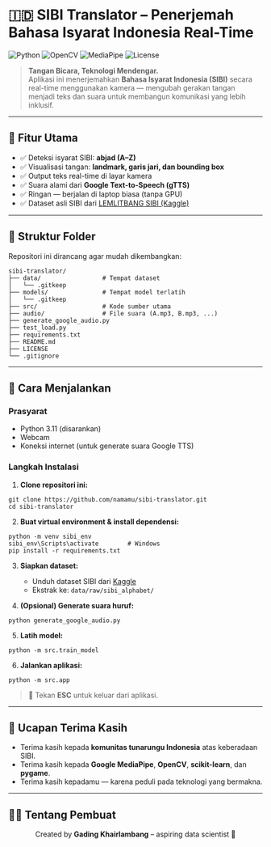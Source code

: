 # 🇮🇩 SIBI Translator – Penerjemah Bahasa Isyarat Indonesia Real-Time

![Python](https://img.shields.io/badge/Python-3.11%2B-blue?logo=python)
![OpenCV](https://img.shields.io/badge/OpenCV-4.8-green?logo=opencv)
![MediaPipe](https://img.shields.io/badge/MediaPipe-0.10.5-orange?logo=google)
![License](https://img.shields.io/badge/License-MIT-purple)

> **Tangan Bicara, Teknologi Mendengar.**  
> Aplikasi ini menerjemahkan **Bahasa Isyarat Indonesia (SIBI)** secara real-time menggunakan kamera — mengubah gerakan tangan menjadi teks dan suara untuk membangun komunikasi yang lebih inklusif.

---

## 🌟 Fitur Utama

- ✅ Deteksi isyarat SIBI: **abjad (A–Z)**
- ✅ Visualisasi tangan: **landmark, garis jari, dan bounding box**
- ✅ Output teks real-time di layar kamera
- ✅ Suara alami dari **Google Text-to-Speech (gTTS)**
- ✅ Ringan — berjalan di laptop biasa (tanpa GPU)
- ✅ Dataset asli SIBI dari [LEMLITBANG SIBI (Kaggle)](https://www.kaggle.com/datasets/mlanangafkaar/datasets-lemlitbang-sibi-alphabets)

---

## 📂 Struktur Folder

Repositori ini dirancang agar mudah dikembangkan:

```
sibi-translator/
├── data/                 # Tempat dataset
│   └── .gitkeep
├── models/               # Tempat model terlatih
│   └── .gitkeep
├── src/                  # Kode sumber utama
├── audio/                # File suara (A.mp3, B.mp3, ...)
├── generate_google_audio.py
├── test_load.py
├── requirements.txt
├── README.md
├── LICENSE
└── .gitignore
```

---

## 🚀 Cara Menjalankan

### Prasyarat
- Python 3.11 (disarankan)
- Webcam
- Koneksi internet (untuk generate suara Google TTS)

### Langkah Instalasi
1. **Clone repositori ini:**
```
git clone https://github.com/namamu/sibi-translator.git
cd sibi-translator
```

2. **Buat virtual environment & install dependensi:**
```
python -m venv sibi_env
sibi_env\Scripts\activate        # Windows
pip install -r requirements.txt
```

3. **Siapkan dataset:**
   - Unduh dataset SIBI dari [Kaggle](https://www.kaggle.com/datasets/mlanangafkaar/datasets-lemlitbang-sibi-alphabets)
   - Ekstrak ke: `data/raw/sibi_alphabet/`

4. **(Opsional) Generate suara huruf:**
```
python generate_google_audio.py
```

5. **Latih model:**
```
python -m src.train_model
```

6. **Jalankan aplikasi:**
```
python -m src.app
```

> 📝 Tekan **ESC** untuk keluar dari aplikasi.

---

## 🙏 Ucapan Terima Kasih

- Terima kasih kepada **komunitas tunarungu Indonesia** atas keberadaan SIBI.
- Terima kasih kepada **Google MediaPipe**, **OpenCV**, **scikit-learn**, dan **pygame**.
- Terima kasih kepadamu — karena peduli pada teknologi yang bermakna.

---

## 🙋‍♂️ Tentang Pembuat

<p align="center">
  Created by <strong>Gading Khairlambang</strong> – aspiring data scientist 🚀
</p>
